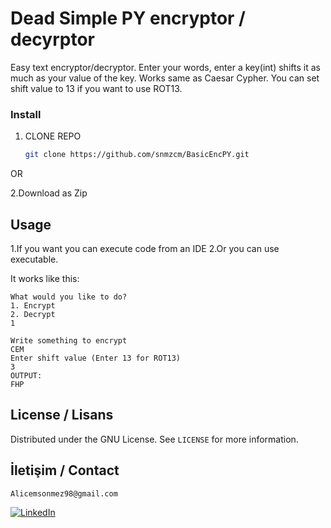 # Dead Simple PY encryptor / decyrptor
Easy text encryptor/decryptor. Enter your words, enter a key(int) shifts it as much as your value of the key.
Works same as Caesar Cypher. You can set shift value to 13 if you want to use ROT13.
 



###  Install

1. CLONE REPO
   ```sh
   git clone https://github.com/snmzcm/BasicEncPY.git
   ```
  OR
  
  2.Download as Zip

##  Usage

1.If you want you can execute code from an IDE
2.Or you can use executable.

It works like this:
```
What would you like to do?
1. Encrypt
2. Decrypt
1 

Write something to encrypt
CEM
Enter shift value (Enter 13 for ROT13)
3
OUTPUT:
FHP
```

## License / Lisans

Distributed under the GNU License. See `LICENSE` for more information.

## İletişim / Contact

``` Alicemsonmez98@gmail.com ```

[![LinkedIn][linkedin-shield]][linkedin-url]


[license-shield]: https://img.shields.io/github/license/snmzcm/repo.svg?style=for-the-badge
[license-url]: https://github.com/snmzcm/BasicEncPY/blob/main/LICENSE
[linkedin-shield]: https://img.shields.io/badge/-LinkedIn-black.svg?style=for-the-badge&logo=linkedin&colorB=555
[linkedin-url]: https://www.linkedin.com/in/cem-sönmez-01a58a196/
